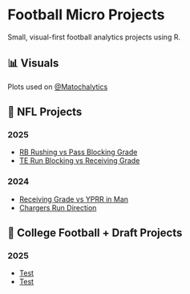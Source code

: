 # Football Micro Projects

Small, visual-first football analytics projects using R.

## 📊 Visuals
Plots used on [@Matochalytics](https://twitter.com/Matochalytics)

## 📂 NFL Projects
### 2025
- [RB Rushing vs Pass Blocking Grade](nfl/te_blocking_vs_receiving_grade.R)
- [TE Run Blocking vs Receiving Grade](nfl/te_blocking_vs_receiving_grade.R)
### 2024
- [Receiving Grade vs YPRR in Man](nfl/wr_separation_vs_target_share.R)
- [Chargers Run Direction](nfl/ChargersRunDirection.R)

## 📂 College Football + Draft Projects
### 2025
- [Test](college/2024_p5_qbs_epa_vs_ayards.R)
- [Test](college/freshman_rb_performance_trends.R)